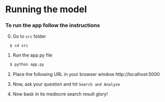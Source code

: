 # Running the model

### To run the app follow the instructions

0. Go to `src` folder

```
  $ cd src
```

1. Run the app.py file

```python
  $ python app.py
```

2. Place the following URL in your browser window http://localhost:5000


3. Now, ask your question and hit `Search and Analyze`


4. Now bask in its mediocre search result glory!